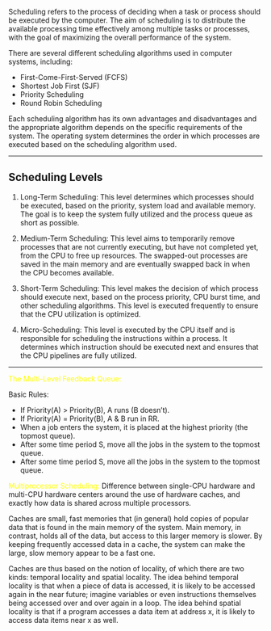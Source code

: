 
Scheduling refers to the process of deciding when a task or process should be executed by the computer. The aim of scheduling is to distribute the available processing time effectively among multiple tasks or processes, with the goal of maximizing the overall performance of the system.

There are several different scheduling algorithms used in computer systems, including:

-   First-Come-First-Served (FCFS)
-   Shortest Job First (SJF)
-   Priority Scheduling
-   Round Robin Scheduling

Each scheduling algorithm has its own advantages and disadvantages and the appropriate algorithm depends on the specific requirements of the system. The operating system determines the order in which processes are executed based on the scheduling algorithm used.

----
## Scheduling Levels

1.  Long-Term Scheduling: This level determines which processes should be executed, based on the priority, system load and available memory. The goal is to keep the system fully utilized and the process queue as short as possible.
    
2.  Medium-Term Scheduling: This level aims to temporarily remove processes that are not currently executing, but have not completed yet, from the CPU to free up resources. The swapped-out processes are saved in the main memory and are eventually swapped back in when the CPU becomes available.
    
3.  Short-Term Scheduling: This level makes the decision of which process should execute next, based on the process priority, CPU burst time, and other scheduling algorithms. This level is executed frequently to ensure that the CPU utilization is optimized.
    
4.  Micro-Scheduling: This level is executed by the CPU itself and is responsible for scheduling the instructions within a process. It determines which instruction should be executed next and ensures that the CPU pipelines are fully utilized.


-----
<span style="color:yellow">The Multi-Level Feedback Queue:</span>

Basic Rules:
- If Priority(A) > Priority(B), A runs (B doesn’t).
- If Priority(A) = Priority(B), A & B run in RR.
- When a job enters the system, it is placed at the highest priority (the topmost queue).
- After some time period S, move all the jobs in the system to the topmost queue.
- After some time period S, move all the jobs in the system to the topmost queue.

<span style="color:yellow">Multiprocessor Scheduling:</span>
Difference between single-CPU hardware and multi-CPU hardware centers around the use of hardware caches, and exactly how data is shared across multiple processors.

Caches are small, fast memories that (in general) hold copies of popular data that is found in the main memory of the system. Main memory, in contrast, holds all of the data, but access to this larger memory is slower. By keeping frequently accessed data in a cache, the system can make the large, slow memory appear to be a fast one.

Caches are thus based on the notion of locality, of which there are two kinds: temporal locality and spatial locality. The idea behind temporal locality is that when a piece of data is accessed, it is likely to be accessed again in the near future; imagine variables or even instructions themselves being accessed over and over again in a loop. The idea behind spatial locality is that if a program accesses a data item at address x, it is likely to access data items near x as well.

